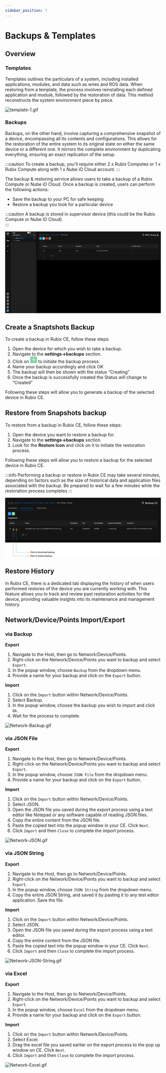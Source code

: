 ```yaml
---
sidebar_position: 7
---
```


# Backups & Templates
## Overview

### Templates

Templates outlines the particulars of a system, including installed applications, modules, and data such as wires and ROS data. When restoring from a template, the process involves reinstalling each defined application and module, followed by the restoration of data. This method reconstructs the system environment piece by piece.

![template-1.gif](./Backup/template-1.gif)


### Backups

Backups, on the other hand, involve capturing a comprehensive snapshot of a device, encompassing all its contents and configurations. This allows for the restoration of the entire system to its original state on either the same device or a different one. It mirrors the complete environment by duplicating everything, ensuring an exact replication of the setup.




:::caution
To create a backup, you'll require either 2 x Rubix Computes or 1 x Rubix Compute along with 1 x Nube iO Cloud account.
:::

The backup & restoring service allows users to take a backup of a Rubix Compute or Nube iO Cloud. Once a backup is created, users can perform the following actions:

- Save the backup to your PC for safe keeping
- Restore a backup you took for a particular device


:::caution
A backup is stored in supervisor device (this could be the Rubix Compute or Nube iO Cloud) <br/>
:::

![snapshots.gif](img/snapshots.gif)

## Create a Snaptshots Backup
To create a backup in Rubix CE, follow these steps:
1. Open the device for which you wish to take a backup.
2. Navigate to the **settings->backups** section.
3. Click on ![Create new](../img/apps/add-button.png) to initiate the backup process.
4. Name your backup accordingly and click OK
5. The backup will then be shown with the status “Creating”
6. Once the backup is successfully created the Status will change to “Created”

Following these steps will allow you to generate a backup of the selected device in Rubix CE.

## Restore from Snapshots backup
To restore from a backup in Rubix CE, follow these steps:
1. Open the device you want to restore a backup for.
2. Navigate to the **settings->backups** section.
3. Look for the **Restore Icon** and click on it to initiate the restoration process.

Following these steps will allow you to restore a backup for the selected device in Rubix CE.

:::info
Performing a backup or restore in Rubix CE may take several minutes, depending on factors such as the size of historical data and application files associated with the backup. Be prepared to wait for a few minutes while the restoration process completes
:::

![restore-snapshot.png](img/restore-snapshot.png)

## Restore History

In Rubix CE, there is a dedicated tab displaying the history of when users performed restores of the device you are currently working with. This feature allows you to track and review past restoration activities for the device, providing valuable insights into its maintenance and management history.

## Network/Device/Points Import/Export 
### via Backup
**Export**
1. Navigate to the Host, then go to Network/Device/Points.
2. Right-click on the Network/Device/Points you want to backup and select `Export`.
3. In the popup window, choose `Backup` from the dropdown menu.
4. Provide a name for your backup and click on the `Export` button.

**Import**
1. Click on the `Import` button within Network/Device/Points.
2. Select Backup.
3. In the popup window, choose the backup you wish to import and click `Ok`.
4. Wait for the process to complete.

![Network-Backup.gif](./Backup/Network-Backup.gif)

### via JSON File
**Export**
1. Navigate to the Host, then go to Network/Device/Points.
2. Right-click on the Network/Device/Points you want to backup and select `Export`.
3. In the popup window, choose `JSON File` from the dropdown menu.
4. Provide a name for your backup and click on the `Export` button.

**Import**
1. Click on the `Import` button within Network/Device/Points.
2. Select JSON.
3. Open the JSON file you saved during the export process using a text editor like Notepad or any software capable of reading JSON files. 
4. Copy the entire content from the JSON file.
5. Paste the copied text into the popup window in your CE. Click `Next`.
6. Click `Import` and then `Close` to complete the import process.

![Network-JSON.gif](./Backup/Network-JSON.gif)

### via JSON String
**Export**
1. Navigate to the Host, then go to Network/Device/Points.
2. Right-click on the Network/Device/Points you want to backup and select `Export`.
3. In the popup window, choose `JSON String` from the dropdown menu.
4. Copy the entire JSON String, and saved it by pasting it to any test editor application. Save the file.

**Import**
1. Click on the `Import` button within Network/Device/Points.
2. Select JSON.
3. Open the JSON file you saved during the export process using a text editor.
4. Copy the entire content from the JSON file.
5. Paste the copied text into the popup window in your CE. Click `Next`.
6. Click `Import` and then `Close` to complete the import process.

![Network-JSON-String.gif](./Backup/Network-JSON-String.gif)

### via Excel
**Export**
1. Navigate to the Host, then go to Network/Device/Points.
2. Right-click on the Network/Device/Points you want to backup and select `Export`.
3. In the popup window, choose `Excel` from the dropdown menu.
4. Provide a name for your backup and click on the `Export` button.

**Import**
1. Click on the `Import` button within Network/Device/Points.
2. Select Excel.
3. Drag the excel file you saved earlier on the export process to the pop up window on CE. Click `Next`.
4. Click `Import` and then `Close` to complete the import process.

![Network-Excel.gif](./Backup/Network-Excel.gif)

